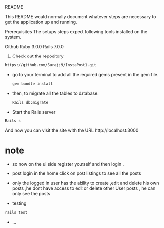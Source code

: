  README

This README would normally document whatever steps are necessary to get the
application up and running.

Prerequisites
The setups steps expect following tools installed on the system.

Github
Ruby 3.0.0
Rails 7.0.0

 1. Check out the repository
```bash
https://github.com/Surajj9/InstaPost1.git
```




- go to your terminal  to add all the required gems present in the gem file.
  ```bash
  gem bundle install
  ```

- then, to migrate all the tables to database.
  ```bash
  Rails db:migrate
  ```
  
 - Start the Rails server
  ```bash
  Rails s 
  ```
  
  And now you can visit the site with the URL http://localhost:3000

# note
- so now on the ui side register yourself and then login .
- post login in the home click on post listings to see all the posts
- only the logged in user has the ability to create  ,edit and delete his own posts ,he dont have access to edit or delete other User posts ,
  he can only see the posts




- testing
 ```bash
 rails test
 ```

* ...
